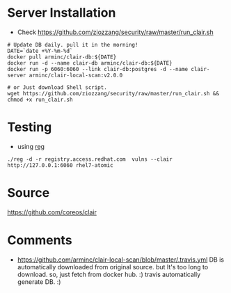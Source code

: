 
# Server Installation

* Check https://github.com/ziozzang/security/raw/master/run_clair.sh

```
# Update DB daily. pull it in the morning!
DATE=`date +%Y-%m-%d`
docker pull arminc/clair-db:${DATE}
docker run -d --name clair-db arminc/clair-db:${DATE}
docker run -p 6060:6060 --link clair-db:postgres -d --name clair-server arminc/clair-local-scan:v2.0.0

# or Just download Shell script.
wget https://github.com/ziozzang/security/raw/master/run_clair.sh && chmod +x run_clair.sh

```

# Testing

* using [reg](https://github.com/jessfraz/reg#vulnerability-reports)
```
./reg -d -r registry.access.redhat.com  vulns --clair http://127.0.0.1:6060 rhel7-atomic
```

# Source
https://github.com/coreos/clair

# Comments
* https://github.com/arminc/clair-local-scan/blob/master/.travis.yml
DB is automatically downloaded from original source. but It's too long to download. so, just fetch from docker hub. :)
travis automatically generate DB. :)
